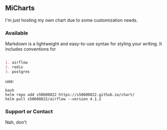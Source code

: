 ## MiCharts
I'm just hosting my own chart due to some customization needs.


### Available

Markdown is a lightweight and easy-to-use syntax for styling your writing. It includes conventions for

```markdown

1. airflow
2. redis
3. postgres

```

use:
```
bash
helm repo add s50600822 https://s50600822.github.io/chart/
helm pull s50600822/airflow --version 4.1.2
```
### Support or Contact
Nah, don't 
